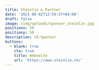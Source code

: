 ```yaml
---
title: Steinlin & Partner
date: '2021-08-02T12:59:37+04:00'
draft: false
image: /img/uploads/sponsor_steinlin.jpg
positionx: 50
positiony: 50
description: CO-Sponsor
buttons:
  - blank: true
    cta: true
    title: Webseite
    url: 'https://www.steinlin.ch/'
---
```


